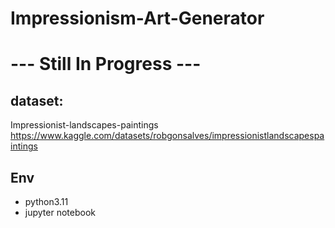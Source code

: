# Impressionism-Art-Generator

# --- Still In Progress ---

## dataset:
Impressionist-landscapes-paintings <br>
https://www.kaggle.com/datasets/robgonsalves/impressionistlandscapespaintings
<br>


## Env
- python3.11
- jupyter notebook

  
